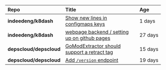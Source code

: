 |**Repo**|**Title**|**Age**|
|:----|:----|:----|
|**indeedeng/k8dash**|[Show new lines in configmaps keys](https://github.com/indeedeng/k8dash/issues/142)|1&nbsp;days|
|**indeedeng/k8dash**|[webpage backend / setting up on github pages](https://github.com/indeedeng/k8dash/issues/131)|27&nbsp;days|
|**depscloud/depscloud**|[GoModExtractor should support a retract tag](https://github.com/depscloud/depscloud/issues/69)|15&nbsp;days|
|**depscloud/depscloud**|[Add `/version` endpoint](https://github.com/depscloud/depscloud/issues/58)|19&nbsp;days|